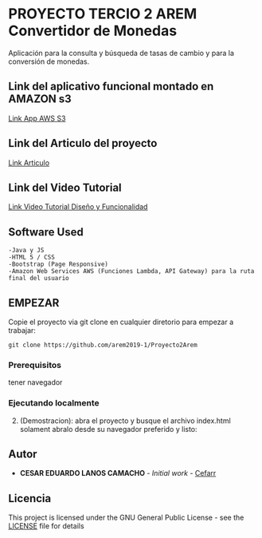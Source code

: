 # PROYECTO TERCIO 2 AREM Convertidor de Monedas

Aplicación para la consulta y búsqueda de tasas de cambio y para la conversión de monedas. 

## Link del aplicativo funcional montado en AMAZON s3

[Link App AWS S3](http://arepproyecto2.s3-website-us-west-2.amazonaws.com/)

## Link del Articulo del proyecto

[Link Articulo](https://drive.google.com/file/d/1y0BsCwL6C_zvokyauv89GDFhw55Ixhyh/view?usp=sharing)

## Link del Video Tutorial

[Link Video Tutorial Diseño y Funcionalidad]()


## Software Used

    -Java y JS
    -HTML 5 / CSS
    -Bootstrap (Page Responsive)
    -Amazon Web Services AWS (Funciones Lambda, API Gateway) para la ruta final del usuario


## EMPEZAR

Copie el proyecto via git clone en cualquier diretorio para empezar a trabajar:
```
git clone https://github.com/arem2019-1/Proyecto2Arem
```

### Prerequisitos

tener navegador

### Ejecutando localmente

2. (Demostracion):
  abra el proyecto y busque el archivo index.html solament abralo desde su navegador preferido y listo:
  

## Autor

* **CESAR EDUARDO LANOS CAMACHO** - *Initial work* - [Cefarr](https://github.com/Cefarr/)


## Licencia

This project is licensed under the GNU General Public License - see the [LICENSE](LICENSE) file for details
